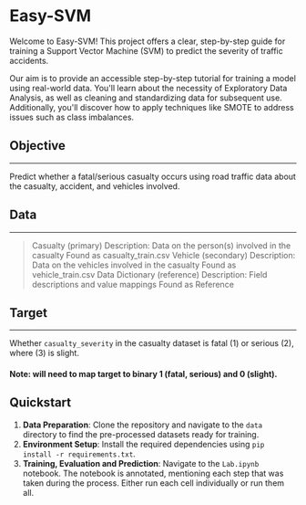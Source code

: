 # Easy-SVM

Welcome to Easy-SVM! This project offers a clear, step-by-step guide for training a Support Vector Machine (SVM) to predict the severity of traffic accidents.

Our aim is to provide an accessible step-by-step tutorial for training a model using real-world data. You'll learn about the necessity of Exploratory Data Analysis, as well as cleaning and standardizing data for subsequent use. Additionally, you'll discover how to apply techniques like SMOTE to address issues such as class imbalances.


## Objective
---------
Predict whether a fatal/serious casualty occurs using road traffic data about the casualty, accident, and vehicles involved.

## Data
----
> Casualty (primary)
	Description: Data on the person(s) involved in the casualty
	Found as casualty_train.csv
> Vehicle (secondary)
	Description: Data on the vehicles involved in the casualty
	Found as vehicle_train.csv
> Data Dictionary (reference)
	Description: Field descriptions and value mappings
	Found as Reference

## Target
------
Whether `casualty_severity` in the casualty dataset is fatal (1) or serious (2), where (3) is slight. 
#### Note: will need to map target to binary 1 (fatal, serious) and 0 (slight).

## Quickstart

1. **Data Preparation**: Clone the repository and navigate to the `data` directory to find the pre-processed datasets ready for training.
2. **Environment Setup**: Install the required dependencies using `pip install -r requirements.txt`.
3. **Training, Evaluation and Prediction**: Navigate to the `Lab.ipynb` notebook. The notebook is annotated, mentioning each step that was taken during the process. Either run each cell individually or run them all. 